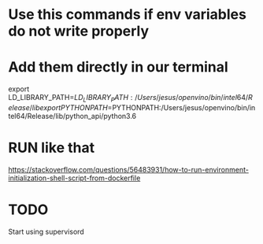 # Use this commands if env variables do not write properly 
# Add them directly in our terminal 


export LD_LIBRARY_PATH=$LD_LIBRARY_PATH:/Users/jesus/openvino/bin/intel64/Release/lib
export PYTHONPATH=$PYTHONPATH:/Users/jesus/openvino/bin/intel64/Release/lib/python_api/python3.6


# RUN like that 
https://stackoverflow.com/questions/56483931/how-to-run-environment-initialization-shell-script-from-dockerfile

# TODO
Start using supervisord  